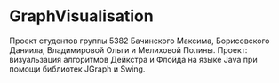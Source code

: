 # GraphVisualisation
Проект студентов группы 5382 Бачинского Максима, Борисовского Даниила, Владимировой Ольги и Мелиховой Полины. Проект: визуальзация алгоритмов Дейкстра и Флойда на языке Java при помощи библиотек JGraph и Swing.
